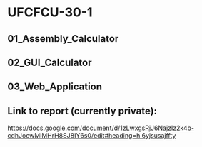 # UFCFCU-30-1

## 01_Assembly_Calculator

## 02_GUI_Calculator

## 03_Web_Application

## Link to report (currently private):

https://docs.google.com/document/d/1zLwxgsRjJ6NajzIz2k4b-cdhJocwMlMHrH8SJ8IY6s0/edit#heading=h.6yjsusajffty
